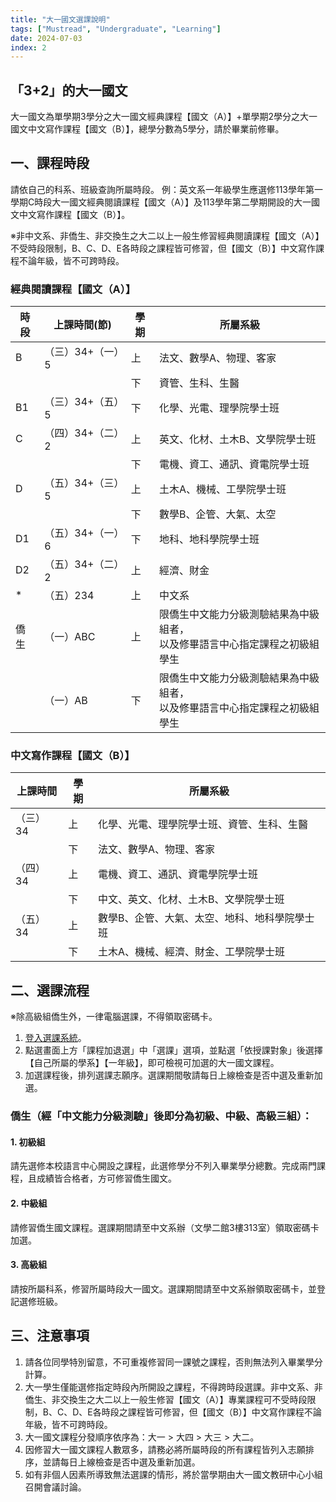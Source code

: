 ```yaml
---
title: "大一國文選課說明"
tags: ["Mustread", "Undergraduate", "Learning"]
date: 2024-07-03
index: 2
---
```


## 「3+2」的大一國文

大一國文為單學期3學分之大一國文經典課程【國文（A）】+單學期2學分之大一國文中文寫作課程【國文（B）】，總學分數為5學分，請於畢業前修畢。

## 一、課程時段

請依自己的科系、班級查詢所屬時段。
例：英文系一年級學生應選修113學年第一學期C時段大一國文經典閱讀課程【國文（A）】及113學年第二學期開設的大一國文中文寫作課程【國文（B）】。

※非中文系、非僑生、非交換生之大二以上一般生修習經典閱讀課程【國文（A）】不受時段限制，B、C、D、E各時段之課程皆可修習，但【國文（B）】中文寫作課程不論年級，皆不可跨時段。

### 經典閱讀課程【國文（A）】

|   時段  | 上課時間(節) | 學期 | 所屬系級  |
| ------ | ---------------- | ---- | --------- |
| B     | （三）34+（一）5 | 上 | 法文、數學A、物理、客家 |
|     |     | 下 | 資管、生科、生醫 |
| B1    | （三）34+（五）5 | 下 | 化學、光電、理學院學士班 |
| C     | （四）34+（二）2 | 上 | 英文、化材、土木B、文學院學士班 |
|       || 下 | 電機、資工、通訊、資電院學士班 |
| D     | （五）34+（三）5 |上 | 土木A、機械、工學院學士班 |
|       | |下 | 數學B、企管、大氣、太空 |
| D1   |  （五）34+（一）6 |下 | 地科、地科學院學士班 |
| D2    | （五）34+（二）2 |上 | 經濟、財金 |
| *     | （五）234 |上 | 中文系 |
| 僑生 | （一）ABC |上 | 限僑生中文能力分級測驗結果為中級組者，<br>以及修畢語言中心指定課程之初級組學生 |
|       | （一）AB |下 |限僑生中文能力分級測驗結果為中級組者，<br>以及修畢語言中心指定課程之初級組學生 |

### 中文寫作課程【國文（B）】

| 上課時間 | 學期 | 所屬系級  |
| -------- | ---- | --------- |
| （三）34 | 上 | 化學、光電、理學院學士班、資管、生科、生醫 |
|       | 下 | 法文、數學A、物理、客家 |
| （四）34 | 上 | 電機、資工、通訊、資電學院學士班 |
|       | 下 | 中文、英文、化材、土木B、文學院學士班 |
| （五）34 | 上 | 數學B、企管、大氣、太空、地科、地科學院學士班 |
|       | 下 | 土木A、機械、經濟、財金、工學院學士班 |

## 二、選課流程

※除高級組僑生外，一律電腦選課，不得領取密碼卡。
1. [登入選課系統](https://cis.ncu.edu.tw/Course/main/news/announce)。
2. 點選畫面上方「課程加退選」中「選課」選項，並點選「依授課對象」後選擇【自己所屬的學系】【一年級】，即可檢視可加選的大一國文課程。
3. 加選課程後，排列選課志願序。選課期間敬請每日上線檢查是否中選及重新加選。

### 僑生（經「中文能力分級測驗」後即分為初級、中級、高級三組）：

#### 1. 初級組

請先選修本校語言中心開設之課程，此選修學分不列入畢業學分總數。完成兩門課程，且成績皆合格者，方可修習僑生國文。

#### 2. 中級組

請修習僑生國文課程。選課期間請至中文系辦（文學二館3樓313室）領取密碼卡加選。

#### 3. 高級組

請按所屬科系，修習所屬時段大一國文。選課期間請至中文系辦領取密碼卡，並登記選修班級。

## 三、注意事項

1. 請各位同學特別留意，不可重複修習同一課號之課程，否則無法列入畢業學分計算。
2. 大一學生僅能選修指定時段內所開設之課程，不得跨時段選課。非中文系、非僑生、非交換生之大二以上一般生修習【國文（A）】專業課程可不受時段限制，B、C、D、E各時段之課程皆可修習，但【國文（B）】中文寫作課程不論年級，皆不可跨時段。
3. 大一國文課程分發順序依序為：大一 > 大四 > 大三 > 大二。
4. 因修習大一國文課程人數眾多，請務必將所屬時段的所有課程皆列入志願排序，並請每日上線檢查是否中選及重新加選。
5. 如有非個人因素所導致無法選課的情形，將於當學期由大一國文教研中心小組召開會議討論。
